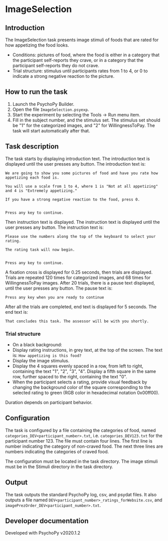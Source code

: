 # ImageSelection

## Introduction

The ImageSelection task presents image stimuli of foods that are rated for how appetizing the food looks.

- Conditions: pictures of food, where the food is either in a category that the participant self-reports they crave, or in a category that the participant self-reports they do not crave.
- Trial structure: stimulus until participants rates from 1 to 4, or 0 to indicate a strong negative reaction to the picture.

## How to run the task

1. Launch the PsychoPy Builder.
2. Open the file `ImageSelection.psyexp`.
3. Start the experiment by selecting the Tools -> Run menu item.
4. Fill in the subject number, and the stimulus set. The stimulus set should be "1" for the categorized images, and "2" for WillingnessToPay. The task will start automatically after that.

## Task description

The task starts by displaying introduction text. The introduction text is displayed until the user presses any button. The introduction text is:
```
We are going to show you some pictures of food and have you rate how appetizing each food is.

You will use a scale from 1 to 4, where 1 is "Not at all appetizing" and 4 is "Extremely appetizing."

If you have a strong negative reaction to the food, press 0.


Press any key to continue.
```

Then instruction text is displayed. The instruction text is displayed until the user presses any button. The instruction text is:
```
Please use the numbers along the top of the keyboard to select your rating.

The rating task will now begin.


Press any key to continue.
```

A fixation cross is displayed for 0.25 seconds, then trials are displayed. Trials are repeated 120 times for categorized images, and 68 times for WillingnessToPay images.
After 20 trials, there is a pause text displayed, until the user presses any button. The pause text is:
```
Press any key when you are ready to continue
```

After all the trials are completed, end text is displayed for 5 seconds. The end text is:
```
That concludes this task. The assessor will be with you shortly.
```

### Trial structure

- On a black background:
- Display rating instructions, in grey text, at the top of the screen. The text is: `How appetizing is this food?`
- Display the image stimulus.
- Display the 4 squares evenly spaced in a row, from left to right, containing the text "1", "2", "3", "4". Display a fifth square in the same row, further spaced to the right, containing the text "0".
- When the participant selects a rating, provide visual feedback by changing the background color of the square corresponding to the selected rating to green (RGB color in hexadecimal notation 0x00ff00).

Duration depends on participant behavior.

## Configuration

The task is configured by a file containing the categories of food, named `categories_DEV<participant_number>.txt`, i.e. `categories_DEV123.txt` for the participant number 123. The file must contain four lines. The first line is number indicating the category of non-craved food. The next three lines are numbers indicating the categories of craved food.

The configuration must be located in the task directory. The image stimuli must be in the Stimuli directory in the task directory.

## Output
The task outputs the standard PsychoPy log, csv, and psydat files. It also outputs a file named `DEV<participant_number>_ratings_forWebsite.csv`, and `imagePrezOrder_DEV<participant_number>.txt`.


## Developer documentation

Developed with PsychoPy v2020.1.2
